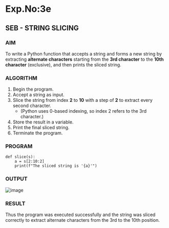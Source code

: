 # Exp.No:3e  
## SEB - STRING SLICING

### AIM  
To write a Python function that accepts a string and forms a new string by extracting **alternate characters** starting from the **3rd character** to the **10th character** (exclusive), and then prints the sliced string.

### ALGORITHM

1. Begin the program.  
2. Accept a string as input.  
3. Slice the string from index **2** to **10** with a step of **2** to extract every second character.  
   - (Python uses 0-based indexing, so index 2 refers to the 3rd character.)  
4. Store the result in a variable.  
5. Print the final sliced string.  
6. Terminate the program.

### PROGRAM

```
def slice(s):
    a = s[2:10:2]
    print(f"The sliced string is '{a}'")
```

### OUTPUT
![image](https://github.com/user-attachments/assets/17bdda2d-ffa5-42b8-95b4-92b59fa5a4a0)

### RESULT
Thus the program was executed successfully and the string was sliced correctly to extract alternate characters from the 3rd to the 10th position.
